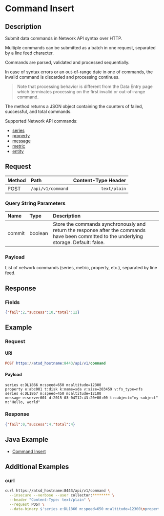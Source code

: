 # Command Insert

## Description

Submit data commands in Network API syntax over HTTP.

Multiple commands can be submitted as a batch in one request, separated by a line feed character.

Commands are parsed, validated and processed sequentially.

In case of syntax errors or an out-of-range date in one of commands, the invalid command is discarded and processing continues.

> Note that processing behavior is different from the Data Entry page which terminates processing on the first invalid or out-of-range command.

The method returns a JSON object containing the counters of failed, successful, and total commands.

Supported Network API commands:

* [series](../../../api/network/series.md)
* [property](../../../api/network/property.md)
* [message](../../../api/network/message.md)
* [metric](../../../api/network/metric.md)
* [entity](../../../api/network/entity.md)

## Request

| **Method** | **Path** | **Content-Type Header**|
|:---|:---|---:|
| POST | `/api/v1/command` | `text/plain` |

### Query String Parameters

| **Name** | **Type** | **Description** |
|:---|:---|:---|
| commit   | boolean   | Store the commands synchronously and return the response after the commands have been committed to the underlying storage. Default: false.|

### Payload

List of network commands (series, metric, property, etc.), separated by line feed.

## Response

### Fields

```json
{"fail":2,"success":10,"total":12}
```

## Example

### Request

#### URI

```elm
POST https://atsd_hostname:8443/api/v1/command
```

#### Payload

```ls
series e:DL1866 m:speed=650 m:altitude=12300
property e:abc001 t:disk k:name=sda v:size=203459 v:fs_type=nfs
series e:DL1867 m:speed=450 m:altitude=12100
message e:server001 d:2015-03-04T12:43:20+00:00 t:subject="my subject" m:"Hello, world"
```

### Response

```json
{"fail":0,"success":4,"total":4}
```

## Java Example

* [Command Insert](examples/DataApiCommandInsertExample.java)

## Additional Examples

### curl

```sh
curl https://atsd_hostname:8443/api/v1/command \
  --insecure --verbose --user collector:******** \
  --header "Content-Type: text/plain" \
  --request POST \
  --data-binary $'series e:DL1866 m:speed=650 m:altitude=12300\nproperty e:abc001 t:disk k:name=sda v:size=203459 v:fs_type=nfs'
```
